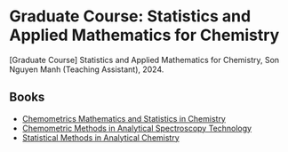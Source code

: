 # Graduate Course: Statistics and Applied Mathematics for Chemistry
[Graduate Course] Statistics and Applied Mathematics for Chemistry, Son Nguyen Manh (Teaching Assistant), 2024. 


## Books
* [Chemometrics Mathematics and Statistics in Chemistry](https://link.springer.com/book/10.1007/978-94-017-1026-8)
* [Chemometric Methods in Analytical Spectroscopy Technology](https://link.springer.com/book/10.1007/978-981-19-1625-0)
* [Statistical Methods in Analytical Chemistry](https://onlinelibrary.wiley.com/doi/book/10.1002/0471728411)
